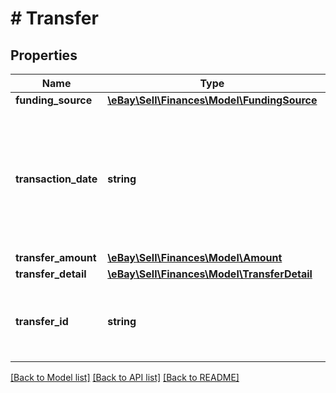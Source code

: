 # # Transfer

## Properties

Name | Type | Description | Notes
------------ | ------------- | ------------- | -------------
**funding_source** | [**\eBay\Sell\Finances\Model\FundingSource**](FundingSource.md) |  | [optional]
**transaction_date** | **string** | This timestamp indicates the date/time of the transfer. The following (UTC) format is used: YYYY-MM-DDTHH:MM:SS.SSSZ. For example, 2020-08-04T19:09:02.768Z | [optional]
**transfer_amount** | [**\eBay\Sell\Finances\Model\Amount**](Amount.md) |  | [optional]
**transfer_detail** | [**\eBay\Sell\Finances\Model\TransferDetail**](TransferDetail.md) |  | [optional]
**transfer_id** | **string** | The unique identifier of the TRANSFER transaction type. This is the same value that was passed into the end of the call URI. | [optional]

[[Back to Model list]](../../README.md#models) [[Back to API list]](../../README.md#endpoints) [[Back to README]](../../README.md)
